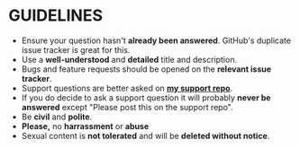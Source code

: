 # GUIDELINES

- Ensure your question hasn't **already been answered**. GitHub's duplicate issue tracker is great for this.
- Use a **well-understood** and **detailed** title and description.
- Bugs and feature requests should be opened on the **relevant issue tracker**.
- Support questions are better asked on **[my support repo](https://github.com/thetechrobo/support/)**. 
- If you do decide to ask a support question it will probably **never be answered** except "Please post this on the support repo".
- Be **civil** and **polite**.
- **Please,** no **harrassment** or **abuse**
- Sexual content is **not tolerated** and will be **deleted without notice**.

